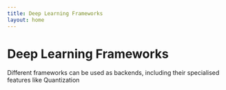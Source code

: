 ```yaml
---
title: Deep Learning Frameworks
layout: home
---
```


# Deep Learning Frameworks

Different frameworks can be used as backends, including their specialised features like 
Quantization
